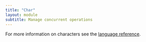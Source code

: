 ```yaml
---
title: "Char"
layout: module
subtitle: Manage concurrent operations
---
```


For more information on characters see the
[language reference](/language/strings).
